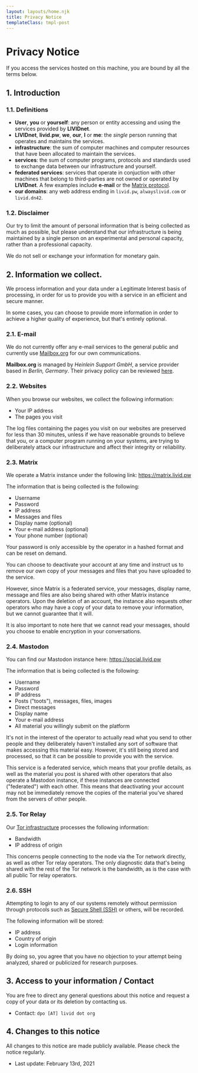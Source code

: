 ```yaml
---
layout: layouts/home.njk
title: Privacy Notice
templateClass: tmpl-post
---
```


# Privacy Notice

If you access the services hosted on this machine, you are bound by all the terms below.

## 1. Introduction

### 1.1. Definitions

- **User**, **you** or **yourself**: any person or entity accessing and using the services provided by **LIVIDnet**.
- **LIVIDnet**, **livid.pw**, **we**, **our**, **I** or **me**: the *single* person running that operates and maintains the services.
- **infrastructure**: the sum of computer machines and computer resources that have been allocated to maintain the services.
- **services**: the sum of computer programs, protocols and standards used to exchange data between our infrastructure and yourself.
- **federated services**: services that operate in conjuction with other machines that belong to third-parties are not owned or operated by **LIVIDnet**. A few examples include **e-mail** or the [Matrix protocol](https://en.wikipedia.org/wiki/Matrix_(protocol)).
- **our domains**: any web address ending in `livid.pw`, `alwayslivid.com` or `livid.dn42`.

### 1.2. Disclaimer

Our try to limit the amount of personal information that is being collected as much as possible, but please understand that our infrastructure is being maintained by a single person on an experimental and personal capacity, rather than a professional capacity.

We do not sell or exchange your information for monetary gain.

## 2. Information we collect.

We process information and your data under a Legitimate Interest basis of processing, in order for us to provide you with a service in an efficient and secure manner.

In some cases, you can choose to provide more information in order to achieve a higher quality of experience, but that's entirely optional.

### 2.1. E-mail

We do not currently offer any e-mail services to the general public and currently use [Mailbox.org](https://mailbox.org) for our own communications.

**Mailbox.org** is managed by *Heinlein Support GmbH*, a service provider based in *Berlin, Germany*. Their privacy policy can be reviewed [here](https://mailbox.org/en/data-protection-privacy-policy).

### 2.2. Websites

When you browse our websites, we collect the following information:

- Your IP address
- The pages you visit

The log files containing the pages you visit on our websites are preserved for less than 30 minutes, unless if we have reasonable grounds to believe that you, or a computer program running on your systems, are trying to deliberately attack our infrastructure and affect their integrity or reliability.

### 2.3. Matrix

We operate a Matrix instance under the following link: https://matrix.livid.pw

The information that is being collected is the following:

- Username
- Password
- IP address
- Messages and files
- Display name (optional)
- Your e-mail address (optional)
- Your phone number (optional)

Your password is only accessible by the operator in a hashed format and can be reset on demand.

You can choose to deactivate your account at any time and instruct us to remove our own copy of your messages and files that you have uploaded to the service.

However, since Matrix is a federated service, your messages, display name, message and files are also being shared with other Matrix instance operators. Upon the deletion of an account, the instance also requests other operators who may have a copy of your data to remove your information, but we cannot guarantee that it will.

It is also important to note here that we cannot read your messages, should you choose to enable encryption in your conversations.

### 2.4. Mastodon

You can find our Mastodon instance here: https://social.livid.pw

The information that is being collected is the following:

- Username
- Password
- IP address
- Posts ("toots"), messages, files, images
- Direct messages
- Display name
- Your e-mail address
- All material you willingly submit on the platform

It's not in the interest of the operator to actually read what you send to other people and they deliberately haven't installed any sort of software that makes accessing this material easy. However, it's still being stored and processed, so that it can be possible to provide you with the service.

This service is a federated service, which means that your profile details, as well as the material you post is shared with other operators that also operate a Mastodon instance, if these instances are connected ("federated") with each other. This means that deactivating your account may not be immediately remove the copies of the material you've shared from the servers of other people.

### 2.5. Tor Relay

Our [Tor infrastructure](https://metrics.torproject.org/rs.html#search/LIVIDnet) processes the following information:

- Bandwidth
- IP address of origin

This concerns people connecting to the node via the Tor network directly, as well as other Tor relay operators. The only diagnostic data that's being shared with the rest of the Tor network is the bandwidth, as is the case with all public Tor relay operators.

### 2.6. SSH

Attempting to login to any of our systems remotely without permission through protocols such as [Secure Shell (SSH)](https://en.wikipedia.org/wiki/SSH_(Secure_Shell)) or others, will be recorded.

The following information will be stored:

- IP address
- Country of origin
- Login information

By doing so, you agree that you have no objection to your attempt being analyzed, shared or publicized for research purposes.

## 3. Access to your information / Contact

You are free to direct any general questions about this notice and request a copy of your data or its deletion by contacting us.

  - Contact: `dpo [AT] livid dot org`

## 4. Changes to this notice

All changes to this notice are made publicly available. Please check the notice regularly.

  - Last update: February 13rd, 2021
